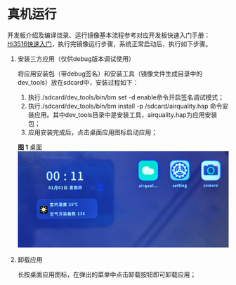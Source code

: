 # 真机运行<a name="ZH-CN_TOPIC_0000001054809161"></a>

开发板介绍及编译烧录、运行镜像基本流程参考对应开发板快速入门手册：[Hi3516快速入门](../quick-start/Hi3516开发板介绍.md)，执行完镜像运行步骤，系统正常启动后，执行如下步骤。

1.  安装三方应用（仅供debug版本调试使用）

    将应用安装包（带debug签名）和安装工具（镜像文件生成目录中的dev\_tools）放在sdcard中，安装过程如下：

    1.  执行./sdcard/dev\_tools/bin/bm set -d enable命令开启签名调试模式；
    2.  执行./sdcard/dev\_tools/bin/bm install -p /sdcard/airquality.hap 命令安装应用。其中dev\_tools目录中是安装工具，airquality.hap为应用安装包；
    3.  应用安装完成后，点击桌面应用图标启动应用；

    **图 1**  桌面<a name="fig146361926155516"></a>  
    ![](figures/桌面.png "桌面")

2.  卸载应用

    长按桌面应用图标，在弹出的菜单中点击卸载按钮即可卸载应用；


